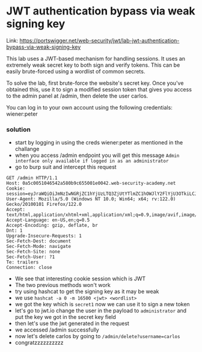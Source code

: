 # JWT authentication bypass via weak signing key

Link: https://portswigger.net/web-security/jwt/lab-jwt-authentication-bypass-via-weak-signing-key

 This lab uses a JWT-based mechanism for handling sessions. It uses an extremely weak secret key to both sign and verify tokens. This can be easily brute-forced using a wordlist of common secrets.

To solve the lab, first brute-force the website's secret key. Once you've obtained this, use it to sign a modified session token that gives you access to the admin panel at /admin, then delete the user carlos.

You can log in to your own account using the following credentials: wiener:peter 

### solution

- start by logging in using the creds wiener:peter as mentioned in the challange
- when you access /admin endpoint you will get this message `Admin interface only available if logged in as an administrator`
- go to burp suit and intercept this request
```
GET /admin HTTP/1.1
Host: 0a5c0051046542a580b9c655001e0042.web-security-academy.net
Cookie: session=eyJraWQiOiJmNzIwNGRjZC1hYjUzLTQ3ZjUtYTlmZC1hOWJlY2FlYjU3OTkiLCJhbGciOiJIUzI1NiJ9.eyJpc3MiOiJwb3J0c3dpZ2dlciIsInN1YiI6IndpZW5lciIsImV4cCI6MTcwNzM4ODE2NX0.oKvfnHoPxftX21L9qPs0I7gFWHyxiCMtOhPxLI2nlcI
User-Agent: Mozilla/5.0 (Windows NT 10.0; Win64; x64; rv:122.0) Gecko/20100101 Firefox/122.0
Accept: text/html,application/xhtml+xml,application/xml;q=0.9,image/avif,image/webp,*/*;q=0.8
Accept-Language: en-US,en;q=0.5
Accept-Encoding: gzip, deflate, br
Dnt: 1
Upgrade-Insecure-Requests: 1
Sec-Fetch-Dest: document
Sec-Fetch-Mode: navigate
Sec-Fetch-Site: none
Sec-Fetch-User: ?1
Te: trailers
Connection: close
```
- We see that interesting cookie session which is JWT
- The two previous methods won't work
- try using hashcat to get the signing key as it may be weak
- we use `hashcat -a 0 -m 16500 <jwt> <wordlist>`
- we got the key which is `secret1` now we can use it to sign a new token
- let's go to jwt.io change the user in the payload to `administrator` and put the key we got in the secret key field
- then let's use the jwt generated in the request
- we accessed /admin successfully
- now let's delete carlos by going to `/admin/delete?username=carlos`
- congratzzzzzzzzzz